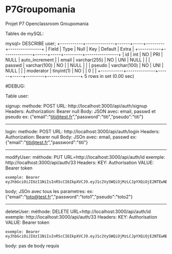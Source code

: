 # P7Groupomania

Projet P7 Openclassroom Groupomania

Tables de mySQL:

mysql> DESCRIBE user;
+-----------+--------------+------+-----+---------+----------------+
| Field | Type | Null | Key | Default | Extra |
+-----------+--------------+------+-----+---------+----------------+
| id | int | NO | PRI | NULL | auto_increment |
| email | varchar(255) | NO | UNI | NULL | |
| passwd | varchar(100) | NO | | NULL | |
| pseudo | varchar(100) | NO | UNI | NULL | |
| moderator | tinyint(1) | NO | | 0 | |
+-----------+--------------+------+-----+---------+----------------+
5 rows in set (0.00 sec)

#DEBUG:

Table user:

signup:
methode: POST
URL: http://localhost:3000/api/auth/signup
Headers:
Authorization: Bearer null
Body:
JSON avec: email, passwd et pseudo
ex: {"email":"titi@test.fr","password":"titi","pseudo":"titi"}

---

login:
methode: POST
URL: http://localhost:3000/api/auth/login
Headers:
Authorization: Bearer null
Body:
JSOn avec: email, passwd
ex: {"email":"titi@test.fr","password":"titi"}

---

modifyUser:
méthode: PUT
URL=http://localhost:3000/api/auth/id
exemple: http://localhost:3000/api/auth/33
Headers:
KEY: Authorisation
VALUE: Bearer token

    exemple: Bearer eyJhbGciOiJIUzI1NiIsInR5cCI6IkpXVCJ9.eyJ1c2VySWQiOjMzLCJpYXQiOjE2NTEwNDcyODgsImV4cCI6MTY1MTEzMzY4OH0.dROiXv7xiTIwYNtlC0Ov6pf65HsXsbtzB293Pd2SD_I

body; JSOn avec tous les parametres:
ex:
{"email":"toto@test.fr","password":"toto1","pseudo":"toto2"}

---

deleteUser:
méthode: DELETE
URL=http://localhost:3000/api/auth/id
exemple: http://localhost:3000/api/auth/33
Headers:
KEY: Authorisation
VALUE: Bearer token

    exemple: Bearer eyJhbGciOiJIUzI1NiIsInR5cCI6IkpXVCJ9.eyJ1c2VySWQiOjMzLCJpYXQiOjE2NTEwNDcyODgsImV4cCI6MTY1MTEzMzY4OH0.dROiXv7xiTIwYNtlC0Ov6pf65HsXsbtzB293Pd2SD_I

body: pas de body requis
